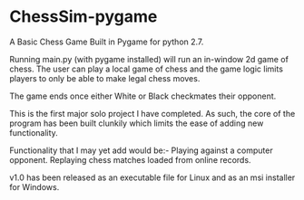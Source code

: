 # ChessSim-pygame

A Basic Chess Game Built in Pygame for python 2.7.

Running main.py (with pygame installed) will run an in-window 2d game of chess. The user can play a local game of chess and the game logic limits players to only be able to make legal chess moves.

The game ends once either White or Black checkmates their opponent.

This is the first major solo project I have completed. As such, the core of the program has been built clunkily which limits the ease of adding new functionality.

Functionality that I may yet add would be:-
Playing against a computer opponent.
Replaying chess matches loaded from online records.

v1.0 has been released as an executable file for Linux and as an msi installer for Windows.

 

